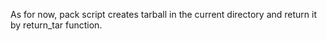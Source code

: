 
As for now, pack script creates tarball in the current directory and return it by return_tar function.
